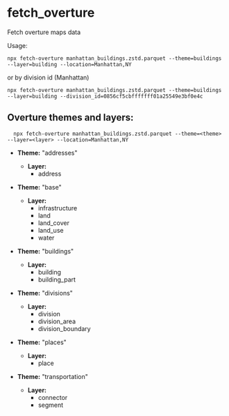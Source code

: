 # fetch_overture

Fetch overture maps data

Usage:

```
npx fetch-overture manhattan_buildings.zstd.parquet --theme=buildings --layer=building --location=Manhattan,NY
```

or by division id (Manhattan)

```
npx fetch-overture manhattan_buildings.zstd.parquet --theme=buildings --layer=building --division_id=0856cf5cbfffffff01a25549e3bf0e4c
```

## Overture themes and layers:

```
  npx fetch-overture manhattan_buildings.zstd.parquet --theme=<theme> --layer=<layer> --location=Manhattan,NY
```

- **Theme:** "addresses"

  - **Layer:**
    - address

- **Theme:** "base"

  - **Layer:**
    - infrastructure
    - land
    - land_cover
    - land_use
    - water

- **Theme:** "buildings"

  - **Layer:**
    - building
    - building_part

- **Theme:** "divisions"

  - **Layer:**
    - division
    - division_area
    - division_boundary

- **Theme:** "places"

  - **Layer:**
    - place

- **Theme:** "transportation"
  - **Layer:**
    - connector
    - segment
